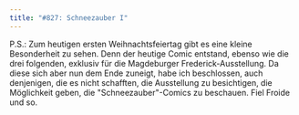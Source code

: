 ```yaml
---
title: "#827: Schneezauber I"
---
```


P.S.: Zum heutigen ersten Weihnachtsfeiertag gibt es eine kleine Besonderheit zu sehen. Denn der heutige Comic entstand, ebenso wie die drei folgenden, exklusiv für die Magdeburger Frederick-Ausstellung. Da diese sich aber nun dem Ende zuneigt, habe ich beschlossen, auch denjenigen, die es nicht schafften, die Ausstellung zu besichtigen, die Möglichkeit geben, die "Schneezauber"-Comics zu beschauen.
Fiel Froide und so.
